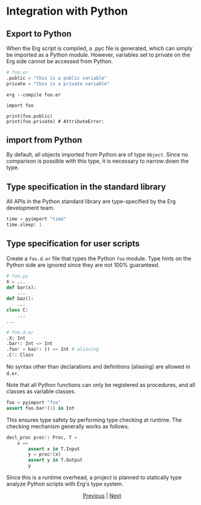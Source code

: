 # Integration with Python

## Export to Python

When the Erg script is compiled, a .pyc file is generated, which can simply be imported as a Python module.
However, variables set to private on the Erg side cannot be accessed from Python.

```python
# foo.er
.public = "this is a public variable"
private = "this is a private variable"
```

```console
erg --compile foo.er
```

```python,checker_ignore
import foo

print(foo.public)
print(foo.private) # AttributeError:
```

## import from Python

By default, all objects imported from Python are of type `Object`. Since no comparison is possible with this type, it is necessary to narrow down the type.

## Type specification in the standard library

All APIs in the Python standard library are type-specified by the Erg development team.

```python
time = pyimport "time"
time.sleep! 1
```

## Type specification for user scripts

Create a `foo.d.er` file that types the Python `foo` module.
Type hints on the Python side are ignored since they are not 100% guaranteed.

```python
# foo.py
X = ...
def bar(x):
    ...
def baz():
    ...
class C:
    ...
...
```

```python
# foo.d.er
.X: Int
.bar!: Int => Int
.foo! = baz!: () => Int # aliasing
.C!: Class
```

No syntax other than declarations and definitions (aliasing) are allowed in ``d.er``.

Note that all Python functions can only be registered as procedures, and all classes as variable classes.

```python
foo = pyimport "foo"
assert foo.bar!(1) in Int
```

This ensures type safety by performing type checking at runtime. The checking mechanism generally works as follows.

```python
decl_proc proc!: Proc, T =
    x =>
        assert x in T.Input
        y = proc!(x)
        assert y in T.Output
        y
```

Since this is a runtime overhead, a project is planned to statically type analyze Python scripts with Erg's type system.

<p align='center'>
    <a href='./32_pipeline.md'>Previous</a> | <a href='./34_package_system.md'>Next</a>
</p>
